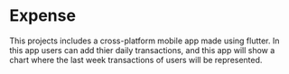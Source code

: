 # Expense

This projects includes a cross-platform mobile app made using flutter. In this app users can add thier daily transactions, and this app will show a chart where the last week transactions of users will be represented.

